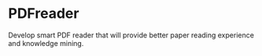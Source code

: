 # PDFreader
Develop smart PDF reader that will provide better paper reading experience and knowledge mining.
